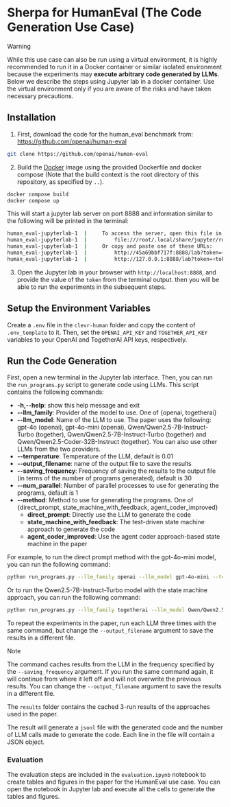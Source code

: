 # Sherpa for HumanEval (The Code Generation Use Case)
> [!Warning]
>
> While this use case can also be run using a virtual environment, it is highly recommended to run it in a Docker container or similar isolated environment because the experiments may **execute arbitrary code generated by LLMs**. Below we describe the steps using Jupyter lab in a docker container. Use the virtual environment only if you are aware of the risks and have taken necessary precautions.

## Installation
1. First, download the code for the human_eval benchmark from: https://github.com/openai/human-eval
```bash
git clone https://github.com/openai/human-eval
```
2. Build the [Docker](https://docs.docker.com/get-started/overview/) image using the provided Dockerfile and docker compose (Note that the build context is the root directory of this repository, as specified by `..`).

```bash
docker compose build
docker compose up
```

This will start a jupyter lab server on port 8888 and information similar to the following will be printed in the terminal:
```bash
human_eval-jupyterlab-1  |     To access the server, open this file in a browser:
human_eval-jupyterlab-1  |         file:///root/.local/share/jupyter/runtime/jpserver-1-open.html
human_eval-jupyterlab-1  |     Or copy and paste one of these URLs:
human_eval-jupyterlab-1  |         http://45a69bbf717f:8888/lab?token=<token>
human_eval-jupyterlab-1  |         http://127.0.0.1:8888/lab?token=<token>
```

3. Open the Jupyter lab in your browser with `http://localhost:8888`, and provide the value of the `token` from the terminal output. then you will be able to run the experiments in the subsequent steps.

## Setup the Environment Variables
Create a `.env` file in the `clevr-human` folder and copy the content of `.env_template` to it. Then, set the `OPENAI_API_KEY` and `TOGETHER_API_KEY` variables to your OpenAI and TogetherAI API keys, respectively.



## Run the Code Generation
First, open a new terminal in the Jupyter lab interface. Then, you can run the `run_programs.py` script to generate code using LLMs. This script contains the following commands:
  * **-h,--help**: show this help message and exit
  * **--llm_family**: Provider of the model to use. One of {openai, togetherai}
  * **--llm_model**: Name of the LLM to use. The paper uses the following: gpt-4o (openai), gpt-4o-mini (openai), Qwen/Qwen2.5-7B-Instruct-Turbo (together), Qwen/Qwen2.5-7B-Instruct-Turbo (together) and Qwen/Qwen2.5-Coder-32B-Instruct (together). You can also use other LLMs from the two providers.
  * **--temperature**: Temperature of the LLM, default is 0.01
  * **--output_filename**: name of the output file to save the results
  * **--saving_frequency**: Frequency of saving the results to the output file (in terms of the number of programs generated), default is 30
  * **--num_parallel**: Number of parallel processes to use for generating the programs, default is 1
  * **--method**: Method to use for generating the programs. One of {direct_prompt, state_machine_with_feedback, agent_coder_improved}
    * **direct_prompt**: Directly use the LLM to generate the code
    * **state_machine_with_feedback**: The test-driven state machine approach to generate the code
    * **agent_coder_improved**: Use the agent coder approach-based state machine in the paper


For example, to run the direct prompt method with the gpt-4o-mini model, you can run the following command:
```bash
python run_programs.py --llm_family openai --llm_model gpt-4o-mini --temperature 0.01 --output_filename results/gpt-4o-mini/run1/direct_prompt.jsonl --method direct_prompt
```

Or to run the Qwen2.5-7B-Instruct-Turbo model with the state machine approach, you can run the following command:
```bash
python run_programs.py --llm_family togetherai --llm_model Qwen/Qwen2.5-7B-Instruct-Turbo --temperature 0.01 --output_filename results/Qwen2.5-7B-Instruct-Turbo/run1/state_machine_with_feedback.jsonl --method state_machine_with_feedback
```

To repeat the experiments in the paper, run each LLM three times with the same command, but change the `--output_filename` argument to save the results in a different file.

> [!Note]
>
> The command caches results from the LLM in the frequency specified by the `--saving_frequency` argument. If you run the same command again, it will continue from where it left off and will not overwrite the previous results. You can change the `--output_filename` argument to save the results in a different file.

The `results` folder contains the cached 3-run results of the approaches used in the paper.

The result will generate a `jsonl` file with the generated code and the number of LLM calls made to generate the code. Each line in the file will contain a JSON object.

### Evaluation
The evaluation steps are included in the `evaluation.ipynb` notebook to create tables and figures in the paper for the HumanEval use case. You can open the notebook in Jupyter lab and execute all the cells to generate the tables and figures.